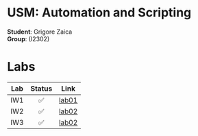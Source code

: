 # USM: Automation and Scripting

**Student**: Grigore Zaica
<br>
**Group**: (I2302)

# Labs

| Lab     | Status  | Link   |
| :------: | :-----: | :-----: |
| IW1     | ✅      | [lab01](../../tree/lab01) |
| IW2     | ✅      | [lab02](../../tree/lab02) |
| IW3     | ✅      | [lab02](../../tree/lab03) |
